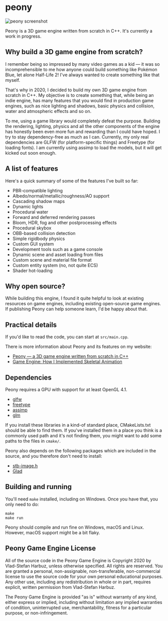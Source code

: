 # peony

![peony screenshot](https://vladh.net/static/peony@1000px.jpg)

Peony is a 3D game engine written from scratch in C++. It's currently a work
in progress.

## Why build a 3D game engine from scratch?

I remember being so impressed by many video games as a kid — it was so
incomprehensible to me how anyone could build something like Pokémon Blue,
let alone Half-Life 2! I've always wanted to create something like that myself.

That's why in 2020, I decided to build my own 3D game engine from scratch
in C++. My objective is to create something that, while being an indie engine,
has many features that you would find in production game engines, such as
nice lighting and shadows, basic physics and collision, water and atmospheric
effects and so on.

To me, using a game library would completely defeat the purpose. Building the
rendering, lighting, physics and all the other components of the engine has
honestly been even more fun and rewarding than I could have hoped. I try
to stay dependency-free as much as I can. Currently, my only real
dependencies are GLFW (for platform-specific things) and Freetype
(for loading fonts). I am currently using assimp to load the models,
but it will get kicked out soon enough.

## A list of features

Here's a quick summary of some of the features I've built so far:

* PBR-compatible lighting
* Albedo/normal/metallic/roughness/AO support
* Cascading shadow maps
* Dynamic lights
* Procedural water
* Forward and deferred rendering passes
* Bloom, HDR, fog and other postprocessing effects
* Procedural skybox
* OBB-based collision detection
* Simple rigidbody physics
* Custom GUI system
* Development tools such as a game console
* Dynamic scene and asset loading from files
* Custom scene and material file format
* Custom entity system (no, not quite ECS)
* Shader hot-loading

## Why open source?

While building this engine, I found it quite helpful to look at existing resources on
game engines, including existing open-source game engines. If publishing Peony can help
someone learn, I'd be happy about that.

## Practical details

If you'd like to read the code, you can start at `src/main.cpp`.

There is more information about Peony and its features on my website:

* [Peony — a 3D game engine written from scratch in C++](https://vladh.net/peony.html)
* [Game Engine: How I Implemented Skeletal
  Animation](https://vladh.net/articles/game-engine-skeletal-animation.html)

## Dependencies

Peony requires a GPU with support for at least OpenGL 4.1.

* [glfw](https://github.com/glfw/glfw)
* [freetype](https://www.freetype.org/)
* [assimp](https://www.assimp.org/)
* [glm](https://github.com/g-truc/glm)

If you install these libraries in a kind-of standard place, CMakeLists.txt should
be able to find them. If you've installed them in a place you think is a commonly
used path and it's not finding them, you might want to add some paths to the files
in `cmake/`.

Peony also depends on the following packages which are included in the source, and
you therefore don't need to install:

* [stb-image.h](https://github.com/nothings/stb/blob/master/stb_image.h)
* [Glad](https://glad.dav1d.de/)

## Building and running

You'll need `make` installed, including on Windows. Once you have that, you only need
to do:

```
make
make run
```

Peony should compile and run fine on Windows, macOS and Linux. However, macOS support
might be a bit flaky.

## Peony Game Engine License

All of the source code in the Peony Game Engine is Copyright 2020 by Vlad-Stefan Harbuz,
unless otherwise specified. All rights are reserved. You are granted a personal,
non-assignable, non-transferable, non-commercial license to use the source code for your
own personal educational purposes. Any other use, including any redistribution in whole
or in part, requires explicit, written permission from Vlad-Stefan Harbuz.

The Peony Game Engine is provided "as is" without warranty of any kind, either express or
implied, including without limitation any implied warranties of condition, uninterrupted
use, merchantability, fitness for a particular purpose, or non-infringement.
